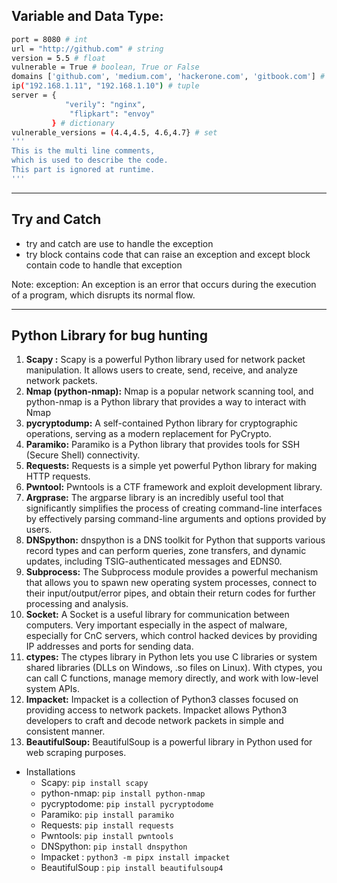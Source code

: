 ## Variable and Data Type:
```bash
port = 8080 # int
url = "http://github.com" # string
version = 5.5 # float
vulnerable = True # boolean, True or False
domains ['github.com', 'medium.com', 'hackerone.com', 'gitbook.com'] # list
ip("192.168.1.11", "192.168.1.10") # tuple
server = {
            "verily": "nginx",
             "flipkart": "envoy"
         } # dictionary
vulnerable_versions = (4.4,4.5, 4.6,4.7} # set
'''
This is the multi line comments,
which is used to describe the code.
This part is ignored at runtime.
'''
```
---

## Try and Catch 
- try and catch are use to handle the exception 
- try block contains code that can raise an exception and except block contain code to handle that exception

Note: exception: An exception is an error that occurs during the execution of a program, which disrupts its normal flow.

---

## Python Library for bug hunting

1. **Scapy :** Scapy is a powerful Python library used for network packet manipulation. It allows users to create, send, receive, and analyze network packets.
2. **Nmap (python-nmap):** Nmap is a popular network scanning tool, and python-nmap is a Python library that provides a way to interact with Nmap
3. **pycryptodump:**  A self-contained Python library for cryptographic operations, serving as a modern replacement for PyCrypto.
4. **Paramiko:** Paramiko is a Python library that provides tools for SSH (Secure Shell) connectivity.
5. **Requests:** Requests is a simple yet powerful Python library for making HTTP requests.
6. **Pwntool:** Pwntools is a CTF framework and exploit development library.
7. **Argprase:**  The argparse library is an incredibly useful tool that significantly simplifies the process of creating command-line interfaces by effectively parsing command-line arguments and options provided by users.
8. **DNSpython:**  dnspython is a DNS toolkit for Python that supports various record types and can perform queries, zone transfers, and dynamic updates, including TSIG-authenticated messages and EDNS0.
9. **Subprocess:** The Subprocess module provides a powerful mechanism that allows you to spawn new operating system processes, connect to their input/output/error pipes, and obtain their return codes for further processing and analysis.
10. **Socket:**  A Socket is a useful library for communication between computers. Very important especially in the aspect of malware, especially for CnC servers, which control hacked devices by providing IP addresses and ports for sending data.
11. **ctypes:**  The ctypes library in Python lets you use C libraries or system shared libraries (DLLs on Windows, .so files on Linux). With ctypes, you can call C functions, manage memory directly, and work with low-level system APIs. 
12. **Impacket:** Impacket is a collection of Python3 classes focused on providing access to network packets. Impacket allows Python3 developers to craft and decode network packets in simple and consistent manner.
13. **BeautifulSoup:** BeautifulSoup is a powerful library in Python used for web scraping purposes.

- Installations
    - Scapy: `pip install scapy`
    - python-nmap: `pip install python-nmap`
    - pycryptodome: `pip install pycryptodome`
    - Paramiko: `pip install paramiko`
    - Requests: `pip install requests`
    - Pwntools: `pip install pwntools`
    - DNSpython: `pip install dnspython`
    - Impacket : `python3 -m pipx install impacket`
    - BeautifulSoup : `pip install beautifulsoup4`
